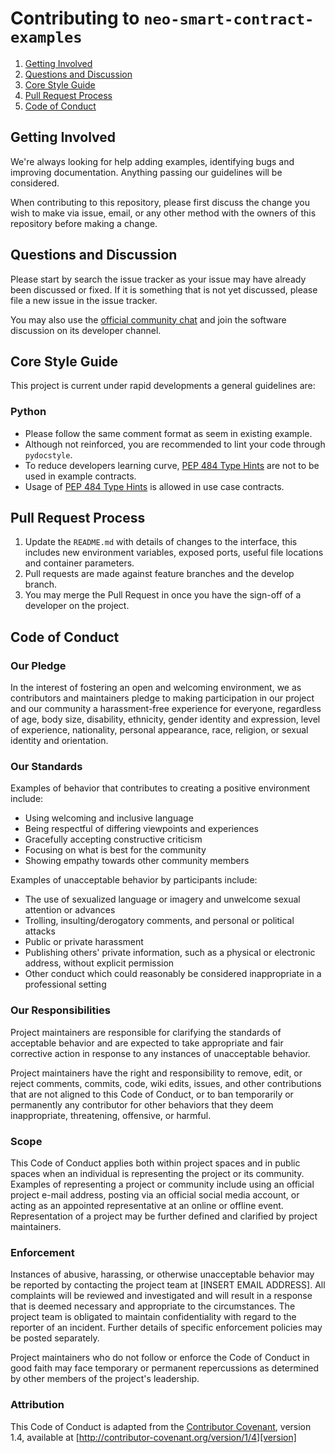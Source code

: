 # Contributing to `neo-smart-contract-examples`

1. [Getting Involved](#getting-involved)
1. [Questions and Discussion](#questions-and-discussion)
1. [Core Style Guide](#core-style-guide)
1. [Pull Request Process](#pull-request-process)
1. [Code of Conduct](#code-of-conduct)

## Getting Involved

We're always looking for help adding examples, identifying bugs and improving documentation. Anything passing our guidelines will be considered.

When contributing to this repository, please first discuss the change you wish to make via issue, email, or any other method with the owners of this repository before making a change.

## Questions and Discussion

Please start by search the issue tracker as your issue may have already been discussed or fixed. If it is something that is not yet discussed, please file a new issue in the issue tracker.

You may also use the [official community chat](https://discord.gg/R8v48YA) and join the software discussion on its developer channel.

## Core Style Guide

This project is current under rapid developments a general guidelines are:

### Python

* Please follow the same comment format as seem in existing example.
* Although not reinforced, you are recommended to lint your code through `pydocstyle`.
* To reduce developers learning curve, [PEP 484 Type Hints](https://www.python.org/dev/peps/pep-0484/) are not to be used in example contracts.
* Usage of [PEP 484 Type Hints](https://www.python.org/dev/peps/pep-0484/) is allowed in use case contracts.

## Pull Request Process

1. Update the `README.md` with details of changes to the interface, this includes new environment variables, exposed ports, useful file locations and container parameters.
1. Pull requests are made against feature branches and the develop branch.
1. You may merge the Pull Request in once you have the sign-off of a developer on the project.

## Code of Conduct

### Our Pledge

In the interest of fostering an open and welcoming environment, we as contributors and maintainers pledge to making participation in our project and our community a harassment-free experience for everyone, regardless of age, body size, disability, ethnicity, gender identity and expression, level of experience, nationality, personal appearance, race, religion, or sexual identity and orientation.

### Our Standards

Examples of behavior that contributes to creating a positive environment include:

* Using welcoming and inclusive language
* Being respectful of differing viewpoints and experiences
* Gracefully accepting constructive criticism
* Focusing on what is best for the community
* Showing empathy towards other community members

Examples of unacceptable behavior by participants include:

* The use of sexualized language or imagery and unwelcome sexual attention or advances
* Trolling, insulting/derogatory comments, and personal or political attacks
* Public or private harassment
* Publishing others' private information, such as a physical or electronic address, without explicit permission
* Other conduct which could reasonably be considered inappropriate in a professional setting

### Our Responsibilities

Project maintainers are responsible for clarifying the standards of acceptable behavior and are expected to take appropriate and fair corrective action in response to any instances of unacceptable behavior.

Project maintainers have the right and responsibility to remove, edit, or reject comments, commits, code, wiki edits, issues, and other contributions that are not aligned to this Code of Conduct, or to ban temporarily or permanently any contributor for other behaviors that they deem inappropriate, threatening, offensive, or harmful.

### Scope

This Code of Conduct applies both within project spaces and in public spaces when an individual is representing the project or its community. Examples of representing a project or community include using an official project e-mail address, posting via an official social media account, or acting as an appointed representative at an online or offline event. Representation of a project may be further defined and clarified by project maintainers.

### Enforcement

Instances of abusive, harassing, or otherwise unacceptable behavior may be reported by contacting the project team at [INSERT EMAIL ADDRESS]. All complaints will be reviewed and investigated and will result in a response that is deemed necessary and appropriate to the circumstances. The project team is obligated to maintain confidentiality with regard to the reporter of an incident. Further details of specific enforcement policies may be posted separately.

Project maintainers who do not follow or enforce the Code of Conduct in good faith may face temporary or permanent repercussions as determined by other members of the project's leadership.

### Attribution

This Code of Conduct is adapted from the [Contributor Covenant][homepage], version 1.4,
available at [http://contributor-covenant.org/version/1/4][version]

[homepage]: http://contributor-covenant.org
[version]: http://contributor-covenant.org/version/1/4/

